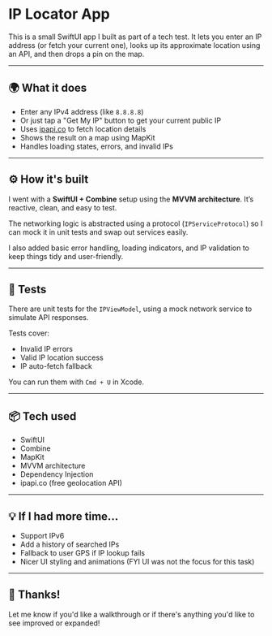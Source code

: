 # IP Locator App

This is a small SwiftUI app I built as part of a tech test. It lets you enter an IP address (or fetch your current one), looks up its approximate location using an API, and then drops a pin on the map.

---

## 🌍 What it does

- Enter any IPv4 address (like `8.8.8.8`)
- Or just tap a "Get My IP" button to get your current public IP
- Uses [ipapi.co](https://ipapi.co) to fetch location details
- Shows the result on a map using MapKit
- Handles loading states, errors, and invalid IPs

---

## ⚙️ How it's built

I went with a **SwiftUI + Combine** setup using the **MVVM architecture**. It’s reactive, clean, and easy to test.

The networking logic is abstracted using a protocol (`IPServiceProtocol`) so I can mock it in unit tests and swap out services easily.

I also added basic error handling, loading indicators, and IP validation to keep things tidy and user-friendly.

---

## 🧪 Tests

There are unit tests for the `IPViewModel`, using a mock network service to simulate API responses.

Tests cover:
- Invalid IP errors
- Valid IP location success
- IP auto-fetch fallback

You can run them with `Cmd + U` in Xcode.

---

## 📦 Tech used

- SwiftUI
- Combine
- MapKit
- MVVM architecture
- Dependency Injection
- ipapi.co (free geolocation API)

---

## 💡 If I had more time...

- Support IPv6
- Add a history of searched IPs
- Fallback to user GPS if IP lookup fails
- Nicer UI styling and animations (FYI UI was not the focus for this task)

---

## 🙌 Thanks!

Let me know if you'd like a walkthrough or if there's anything you'd like to see improved or expanded!

